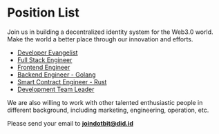 # Position List

Join us in building a decentralized identity system for the Web3.0 world. Make the world a better place through our innovation and efforts.

- [Developer Evangelist](https://docs.did.id/docs/we-are-hiring/chief-evangelist)
- [Full Stack Engineer](https://docs.did.id/docs/we-are-hiring/frontend-engineer)
- [Frontend Engineer](https://docs.did.id/docs/we-are-hiring/frontend-engineer)
- [Backend Engineer - Golang](https://docs.did.id/docs/we-are-hiring/backend-engineer-golang)
- [Smart Contract Engineer - Rust](https://docs.did.id/docs/we-are-hiring/smart-contract-engineer-rust)
- [Development Team Leader](https://docs.did.id/docs/we-are-hiring/development-team-leader)

We are also willing to work with other talented enthusiastic people in different background, including marketing, engineering, operation, etc.

Please send your email to **joindotbit@did.id**
